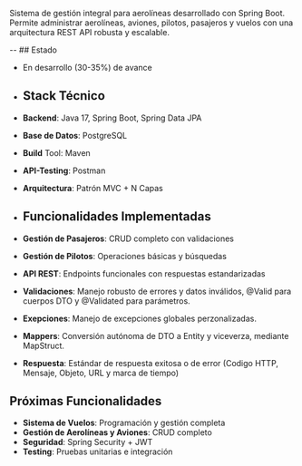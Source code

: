 
Sistema de gestión integral para aerolíneas desarrollado con Spring Boot. Permite administrar aerolíneas, aviones, pilotos, pasajeros y vuelos con una arquitectura REST API robusta y escalable.

-- ## Estado
- En desarrollo (30-35%) de avance

- ## Stack Técnico
- **Backend**: Java 17, Spring Boot, Spring Data JPA
- **Base de Datos**: PostgreSQL
- **Build** Tool: Maven
- **API-Testing**: Postman
- **Arquitectura**: Patrón MVC + N Capas

- ## Funcionalidades Implementadas
- **Gestión de Pasajeros**: CRUD completo con validaciones
- **Gestión de Pilotos**: Operaciones básicas y búsquedas
- **API REST**: Endpoints funcionales con respuestas estandarizadas
- **Validaciones**: Manejo robusto de errores y datos inválidos, @Valid para cuerpos DTO y @Validated para parámetros.
- **Exepciones**: Manejo de excepciones globales perzonalizadas.
- **Mappers**: Conversión autónoma de DTO a Entity y viceverza, mediante MapStruct.
- **Respuesta**: Estándar de respuesta exitosa o de error (Codigo HTTP, Mensaje, Objeto, URL y marca de tiempo)

## Próximas Funcionalidades
- **Sistema de Vuelos**: Programación y gestión completa
- **Gestión de Aerolíneas y Aviones**: CRUD completo
- **Seguridad**: Spring Security + JWT
- **Testing**: Pruebas unitarias e integración
  
  

